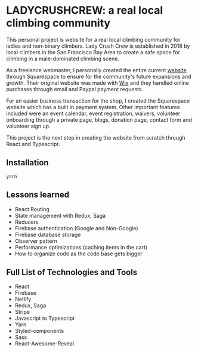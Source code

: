 # LADYCRUSHCREW: a real local climbing community

This personal project is website for a real local climbing community for ladies and non-binary climbers. Lady Crush Crew is established in 2018 by local climbers in the San Francisco Bay Area to create a safe space for climbing in a male-dominated climbing scene. 

As a freelance webmaster, I personally created the entire current [website](https://ladycrushcrew.com/) through Squarespace to ensure for the community's future expansions and growth. Their original website was made with [Wix](https://ladycrushcrew.wixsite.com/website) and they handled online purchases through email and Paypal payment requests.

For an easier business transaction for the shop, I created the Squarespace website which has a built in payment system. Other important features included were an event calendar, event registration, waivers, volunteer onboarding through a private page, blogs, donation page, contact form and volunteer sign up.

This project is the next step in creating the website from scratch through React and Typescript.

## Installation
```base
yarn 
```

## Lessons learned

* React Routing
* State management with Redux, Saga
* Reducers
* Firebase authentication (Google and Non-Google)
* Firebase database storage
* Observer pattern
* Performance optimizations (caching items in the cart)
* How to organize code as the code base gets bigger

## Full List of Technologies and Tools

* React
* Firebase
* Netlify
* Redux, Saga
* Stripe
* Javascript to Typescript
* Yarn
* Styled-components
* Sass
* React-Awesome-Reveal

